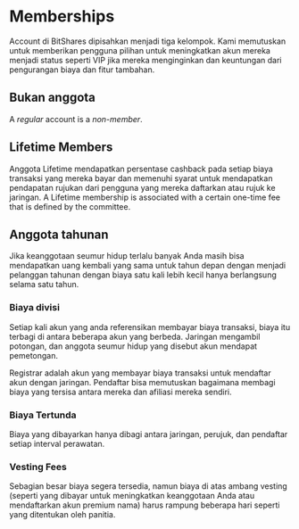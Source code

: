 # Memberships

Account di BitShares dipisahkan menjadi tiga kelompok. Kami memutuskan untuk memberikan pengguna pilihan untuk meningkatkan akun mereka menjadi status seperti VIP jika mereka menginginkan dan keuntungan dari pengurangan biaya dan fitur tambahan.

## Bukan anggota

A *regular* account is a *non-member*.

## Lifetime Members

Anggota Lifetime mendapatkan persentase cashback pada setiap biaya transaksi yang mereka bayar dan memenuhi syarat untuk mendapatkan pendapatan rujukan dari pengguna yang mereka daftarkan atau rujuk ke jaringan. A Lifetime membership is associated with a certain one-time fee that is defined by the committee.

## Anggota tahunan

Jika keanggotaan seumur hidup terlalu banyak Anda masih bisa mendapatkan uang kembali yang sama untuk tahun depan dengan menjadi pelanggan tahunan dengan biaya satu kali lebih kecil hanya berlangsung selama satu tahun.

### Biaya divisi

Setiap kali akun yang anda referensikan membayar biaya transaksi, biaya itu terbagi di antara beberapa akun yang berbeda. Jaringan mengambil potongan, dan anggota seumur hidup yang disebut akun mendapat pemetongan.

Registrar adalah akun yang membayar biaya transaksi untuk mendaftar akun dengan jaringan. Pendaftar bisa memutuskan bagaimana membagi biaya yang tersisa antara mereka dan afiliasi mereka sendiri.

### Biaya Tertunda

Biaya yang dibayarkan hanya dibagi antara jaringan, perujuk, dan pendaftar setiap interval perawatan.

### Vesting Fees

Sebagian besar biaya segera tersedia, namun biaya di atas ambang vesting (seperti yang dibayar untuk meningkatkan keanggotaan Anda atau mendaftarkan akun premium nama) harus rampung beberapa hari seperti yang ditentukan oleh panitia.